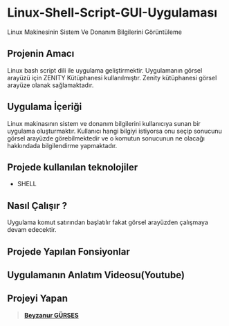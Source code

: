 # Linux-Shell-Script-GUI-Uygulaması
Linux Makinesinin Sistem Ve Donanım Bilgilerini Görüntüleme


## Projenin Amacı
Linux bash script dili ile uygulama geliştirmektir. Uygulamanın görsel arayüzü için  ZENITY Kütüphanesi kullanılmıştır. Zenity kütüphanesi görsel arayüze olanak sağlamaktadır.

## Uygulama  İçeriği
Linux makinasının sistem ve donanım bilgilerini kullanıcıya sunan bir uygulama oluşturmaktır. Kullanıcı hangi bilgiyi istiyorsa onu seçip sonucunu görsel arayüzde görebilmektedir ve o komutun sonucunun ne olacağı hakkındada bilgilendirme yapmaktadır. 

## Projede kullanılan teknolojiler
 - SHELL

## Nasıl Çalışır ?
Uygulama komut satırından başlatılır fakat görsel arayüzden çalışmaya devam edecektir.


## Projede  Yapılan Fonsiyonlar


## Uygulamanın Anlatım Videosu(Youtube)

## Projeyi Yapan
>**[Beyzanur GÜRSES](https://github.com/BEYZANURGURSES1036)**



 
     
